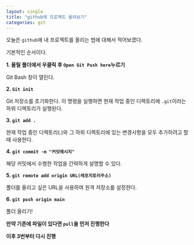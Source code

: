 ```yaml
---
layout: single
title: "github에 프로젝트 올려보기"
categories: git
---
```


오늘은 `github`에 내 프로젝트를 올리는 법에 대해서 적어보겠다.

기본적인 순서이다.

**1. 올릴 폴더에서 우클릭 후 `Open Git Push here`누르기**

Git Bash 창이 열린다.

**2. `Git init`**

Git 저장소를 초기화한다. 이 명령을 실행하면 현재 작업 중인 디렉토리에  `.git`이라는 하위 디렉토리가 실행된다.

**3. `git add .`**

 현재 작업 중인 디렉토리(.)와 그 하위 디렉토리에 있는 변경사항을 모두 추가하려고 할 때 사용한다.

 **4. `git commit -m "커밋메시지"`**

 해당 커밋에서 수행한 작업을 간략하게 설명할 수 있다.

 **5. `git remote add origin URL(레포지토리주소)`**

 폴더를 올리고 싶은 URL을 사용하여 원격 저장소를 설정한다.

 **6. `git push origin main`**

폴더 올리기! 



**만약 기존에 파일이 있다면 `pull`을 먼저 진행한다**

**이후 3번부터 다시 진행**


 



